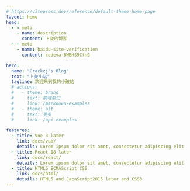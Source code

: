 ```yaml
---
# https://vitepress.dev/reference/default-theme-home-page
layout: home
head:
  - - meta
    - name: description
      content: 卜夋的博客
  - - meta
    - name: baidu-site-verification
      content: codeva-BWBHS9CfnG

hero:
  name: "Crackzj's Blog"
  text: "卜夋小站"
  tagline: 欢迎来到我的小破站
  # actions:
  #   - theme: brand
  #     text: 前端杂记
  #     link: /markdown-examples
  #   - theme: alt
  #     text: 更多
  #     link: /api-examples

features:
  - title: Vue 3 later
    link: docs/vue/
    details: Lorem ipsum dolor sit amet, consectetur adipiscing elit
  - title: React 18 later
    link: docs/react/
    details: Lorem ipsum dolor sit amet, consectetur adipiscing elit
  - title: HTML5 ECMAScript CSS
    link: docs/html/
    details: HTML5 and JacaScript2015 later and CSS3
---
```

